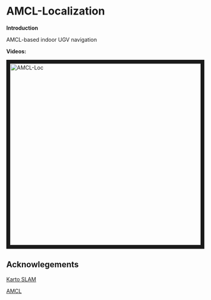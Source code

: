 # AMCL-Localization
**Introduction**

AMCL-based indoor UGV navigation

**Videos:**

<a href="https://youtu.be/yaeYNCktklY" target="_blank"><img src="https://i9.ytimg.com/vi/yaeYNCktklY/mq2.jpg?sqp=CKyuqIsG&rs=AOn4CLBmdcQeUB9SEMmxG-MdArFOInk37Q" 
alt="AMCL-Loc" width="1280" height="480" border="10" /></a>

## Acknowlegements
[Karto SLAM](https://wiki.ros.org/slam_karto)

[AMCL](http://wiki.ros.org/amcl)

